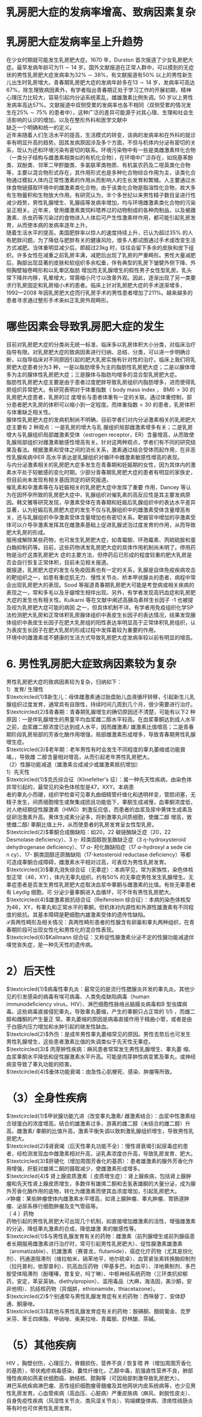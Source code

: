 # 乳房肥大症的发病率增高、致病因素复杂  
#  乳房肥大症发病率呈上升趋势  
在少女时期就可能发生乳房肥大症。1670 年，Durston 首次报道了少女乳房肥大症。最早发病年龄可为$11\sim14$ 岁。国外文献报道在正常人群中，可以摸到的无症状的男性乳房肥大症发病率为$32\%\sim38\%$，有文献报道有$50\%$ 以上的男性新生儿出生时乳房增大。青春期乳房肥大症的发病年龄多在$13\sim14$ 岁，发病率可高达$67\%$，除生理致病因素外，有学者指出青春期正处于学习工作的开展初期，精神心理压力比较大，容易引起内分泌系统紊乱，雌雄激素比例失调。50 岁以上男性发病率高达$57\%$。文献报道中双侧受累的发病率也各不相同（双侧受累的情况发生在$25\%\sim75\%$ 的患者中），这种广泛的差异可能源于对其心理、生理和社会生活影响的认识的增加，以及在整形外科和医学文献中  
缺乏一个明确和统一的定义。  
近年来随着人们生活水平的提高，生活模式的转变，该病的发病率和在外科的就诊率有明显升高的趋势。因其发病原因涉及多个方面，不但与机体内分泌有密切的关系，现认为还和环境污染有密切的联系。环境污染物中有一些是类雌激素样化合物（一类分子结构与雌激素相类似的有机化合物），在环境中广泛存在，如烷基苯酚类、双酚类、邻苯二甲酐酸类、多氯联苯类物质、有机氯农药及二噁英类化合物等，主要以混合物形式存在，其作用形式也是多种化合物综合作用为主，该类化合物通过模拟人体内正常性激素的作用从而影响人的生长发育和繁殖。人主要通过水体食物链摄取环境中的雌激素类化合物，由于该类化合物是脂溶性化合物，故大多有生物蓄积和生物放大作用。有研究认为，半个多世纪以来男性精子数目呈进行性减少趋势，男性乳腺增生、乳腺癌等发病率增加，均与环境雌激素类化合物的污染呈正相关。近年来，曾用雌激素类饲料喂养过的动物制成的各种肉制品，以及被雌激素、杀虫药等污染过的食物进入人体后可产生性激素样作用，都可能引起乳房发育，从而使本病的发病率逐年上升。  
随着生活水平的提高，美国肥胖率以惊人的速度持续上升，已认为超过$35\%$ 的人有肥胖问题。为了降低与肥胖有关的健康风险，很多人都试图通过手术或改变生活方式减肥。当体重明显减少后，即超过$23\mathrm{kg}$ 时，往往会留下多余的皮肤和皮下组织。许多女性在减重之前乳房丰满，减肥后出现了乳房的严重畸形。男性大量减肥后，胸部出现显著的皮肤和软组织多余松垂，伴有典型的乳房下皱襞外侧下降、外侧胸壁轴卷畸形和以乳晕区脂肪 增加而无乳腺增生的假性男子女性型乳房。乳头常下降并内移，乳晕增大，常需缩小尺寸以改善外观。因此，逐渐出现了另一类要求行乳房固定和乳房缩小术的患者。临床上针对乳房肥大症的手术逐渐增多，1992—2008 年因乳房肥大症而行乳房手术的男性患者增加了$211\%$。越来越多的患者寻求通过整形手术来纠正乳房外观畸形。  
#  哪些因素会导致乳房肥大症的发生  
目前对乳房肥大症的分类尚无统一标准，临床多以乳房体积大小分类，对临床治疗指导有限。对乳房肥大症的致病因素进行归纳、总结、分类，可以进一步明确诊断，以指导临床对不同原因引起的肥大乳房实施有针对性的治疗。临床上我们将乳房肥大症患者分为3 种，一是以脂肪增多为主的脂肪性乳房肥大症；二是以腺体增多为主的腺体性乳房肥大症；三是腺体与脂肪均增多的混合型乳房肥大症。  
脂肪性乳房肥大症主要是由于患者过度肥胖导致乳房组织内脂肪增多，进而使得乳房组织异常肥大。有研究表明对于体重指数（ body mass index ， $\mathrm{BMI})>30$  的乳房肥大症患者，乳房的过 度增长与患者体重有一定的关联。通过体重控制，部分患者肥大乳房的体积可以缩小到一定程度。而体重指数$<30$ 的患者，乳房体积与体重缺乏相关性。  
腺体性乳房肥大症的发病机制尚不明确，目前学者们对内分泌激素相关的乳房肥大症主要有 2  种观点：一是乳房的增大与乳 腺组织局部雌激素增多有关；二是乳房增大与乳腺组织局部雌激素受体（estrogen receptor，ER）含量增高，从而致使乳腺局部组织对雌激素敏感性增高有关。针对这两种观点，学者们有不同的研究结果及看法。根据激素和受体之间的消长关系，激素通过结合受体而起作用，在非恶性乳腺疾病中ER 高水平表达是乳腺组织对循环中雌激素敏感性增高的表现。  
与内分泌激素相关的乳房肥大症多发生在青春期和妊娠期的女性，因为其体内的激素水平处于较敏感的变化时期。少部分青春期乳房肥大症的患者有明显的家族史，但目前尚未发现有相关基因测定的研究报道。  
催乳素和孕激素等在与妊娠相关的乳房肥大症中发挥了重要 作用，Dancey 等认为在因怀孕所致的乳房肥大症中，乳腺组织对催乳素的高反应性是其主要发病原因。韩文雅等研究发现，孕激素受体在青春期和妊娠后乳腺组织中的表达水平差异显著，认为妊娠后乳房肥大症的发生不仅与乳腺组织中的雌激素受体含量增高有关，还与乳腺组织中孕激素受体含量增加也有密切关系。靶器官中增加的孕激素受体可以介导孕激素发挥其在雌激素基础上促进乳腺滤泡过度发育的作用，从而导致肥大乳房的形成。  
服用或解除某些药物，也可发生乳房肥大症，如青霉胺、环孢霉素、丙硫硫胺和蛋白酶抑制药等。目前，这些药物诱发乳房肥大症的具体作用机制尚未明了。停用药物是治疗这类乳房肥大 症的主要方法，但停药后已形成的程度较重的肥大乳房是否会自行恢复正常体积，目前未见相关报道。  
据报道，乳房肥大症的发生与免疫因素也有一定的关系，乳腺是自体免疫疾病攻击的靶组织之一，如患有重症肌无力、慢性关节炎、桥本甲状腺炎的患者，病程中常会出现乳房肥大的表现。Sood 等报道青春期乳房肥大可能是考登病或相关疾病的表现之一，常和多毛以及牙龈增生相伴出现。另外，有学者发现高钙血症和乳房肥大症的发生也有相关性。Kulkarni 等在文献中阐述高胰岛素样生长因子 -1  也被提及视为乳房肥大症可能的病因 之一，但具体机制不详。有学者用免疫组织化学SP 法检测肥大乳房和正常体积乳房腺体组织中表皮生长因子的表达情况，结果发现腺体组织中表皮生长因子在肥大乳房组的阳性表达率明显高于正常体积乳房组织，认为表皮生长因子在肥大乳房的形成过程中发挥着较为重要的作用。  
环境中的雌激素或不健康的生活方式导致乳房肥大症发病率较以前有明显的增高。  
# 6.  男性乳房肥大症致病因素较为复杂  
男性乳房肥大症的致病因素较为复杂，归纳如下：  
1）发育/ 生理性  
$\textcircled{1}$新生儿：母体雌激素通过胎盘胎儿血液循环转移，引起新生儿乳腺组织过度发育，通常具有自限性，持续时间几周到几个月，很少需要进行治疗。  
$\textcircled{2}$青春期：青春期乳腺增生的确切原因还不清楚，可能有以下2 种原因：一是伴乳腺增生的男童平均血浆雌二醇水平较高。在血浆睾酮达到成人水平之前，血浆雌二醇浓度已达到成人水平，因而雌激素/ 雄激素比值增高；二是青春期阶段乳房局部的芳香化酶作用增强，局部雌激素形成增多，导致青春期男性乳腺增生症。  
$\textcircled{3}$老年期：老年男性有时会发生不同程度的睾丸萎缩或功能衰竭，，导致雌 二醇含量相对增高，从而引起老年男性乳房肥大。  
（2）性腺功能减退（雄激素合成减少或雄激素抵抗增加）  
1）先天性  
$\textcircled{1}$克氏综合征（Klinefelter's 征）：属一种先天性疾病，由染色体异常引起的，最常见的染色体核型是47，XXY。本病患  
者的睾丸小而硬，组织学检查可见睾丸曲细精管纤维化和透明样变，管腔闭塞，无精子发生，间质细胞增生或聚集成团且功能低下，睾酮生成减慢，血睾酮浓度低，对人绝经期促性腺激素（HMG）刺激反应低，而患者的血浆及尿中黄体生成素及促卵泡激素升高。黄体生成素分泌多，将刺激睾丸间质细胞，使雌二醇 增高，致使雌二醇/ 睾酮比值上升，从而使患者的乳房发育呈女性型乳房。  
$\textcircled{2}$睾酮合成酶缺陷：如20，22 碳链酶缺乏症（20，22 Desmolase deﬁciency）、$3~\eta$- 羟类固醇脱氢酶缺乏症（$3~\eta$-hydroxysteroid dehydrogenase deﬁciency）、$17~\alpha$- 羟化酶缺陷症（$17~\alpha$-hydroxyl a sede cie n cy）、17- 酮类固醇还原酶缺陷（17-ketosteroid reductase deﬁciency）等都可造成睾酮合成障碍，雌激素水平相对过高，可表现为男性乳房发育。  
$\textcircled{3}$睾丸消失综合征（无睾症）：本病罕见，常为家族性，染色体核型正常（46，XY），体内无睾丸组织。约有$50\%$ 的无睾症男性发生乳腺增生。无睾症患者是否发生男性乳房肥大症取决血浆中睾酮与雌激素的比值。有些无睾患者有 Leydig  细胞，可 分泌少量睾酮进入血循环，可不伴有男性乳房肥大。  
$\textcircled{4}$雄激素抵抗综合征（Reifenstein 综合征）：本病的染色体核型为46，XY，有睾丸和正常水平的睾酮，但机体对内源性和外源性雄激素有不同程度的抵抗。其基本障碍是靶细胞内雄激素受体的遗传性缺陷。  
$\mathcal{S}$真两性畸形及相关情况：真两性畸形患者的性腺含有卵巢和睾丸两种组织，在青春期阶段可出现女性化和男性化的混合性表现。  
$\textcircled{6}$Kallmann 综合征：又称促性腺激素分泌不足的性腺功能减退伴嗅觉丧失症，是一种先天性的遗传病。  
# 2）后天性  
$\textcircled{1}$病毒性睾丸炎：最常见的是流行性腮腺炎并发的睾丸炎。其他少见的引发感染的病毒有埃可病毒、人类免疫缺陷病毒（human immunodeﬁciency virus，HIV）、淋巴细胞性脉络丛脑膜炎病毒和B 型虫媒病毒。这些病毒直接侵犯睾丸，导致睾丸萎缩，产生的睾酮只占正常的 1/5 ，而雌二醇和雌酮的产生量正 常。睾丸萎缩的原因是病毒直接作用于精曲小管，或者是由于白膜内压力增加和水肿引起的继发性缺血。  
$\textcircled{2}$外伤：是成年男性睾丸萎缩常见的原因。男性去势后也可发生男性乳腺增生，这些患者激素比值的失调类似于先天性无睾症。  
$\textcircled{3}$ 肉芽肿性疾病：麻风患者常常发生男性乳腺增生、睾丸萎 缩、血浆睾酮水平降低和促性腺激素水平升高。可能是肉芽肿性病变累及睾丸，或神经病变导致了睾丸功能的损害。  
$\textcircled{4}$垂体功能衰竭：由急性心肌梗死、感染、肿瘤等所致。  
# （3）全身性疾病  
$\textcircled{1}$甲状腺功能亢进（改变睾丸激素/ 雌激素结合）：血浆中性激素结合球蛋白的浓度增高，结合的雄激素过多，游离的雌二醇（未结合的雌二醇）升高，雌激素/ 睾酮的比值升高，激素平衡失调以致刺激乳腺组织增生，导致男性乳房肥大。  
$\textcircled{2}$肾衰竭（后天性睾丸功能不全）：慢性肾衰竭引起尿毒症的患者，经检测发现血中雌激素相对升高，泌乳素浓度亦升高，导致乳房发育、肥大。  
$\textcircled{3}$肝硬化（增加周围芳香化的基质）：患者雄激素的腺外芳香化作用增强，肝脏对雄烯二酮的摄取减少，使雌激素形成增多。  
$\textcircled{4}$ 肾上腺皮质激素（ 皮质增生症）：肾上腺疾病，包括肾上腺肿瘤和先天性肾上腺皮质增生，多数伴有雄烯二酮和去氢表雄酮的大量分泌，成为腺外芳香化酶作用的底物，转化为雌激素而使其血浓度增加，引起乳房肥大。  
$\mathcal{S}$肿瘤：某些肿瘤使体内雌激素水平增高，如肾上腺肿瘤、睾丸肿瘤、胃肠道肿瘤、泌尿系移行细胞肿瘤及支气管癌等。  
（ 4 ）药物  
药物引起的男性乳房肥大可出现几个机制，如直接增加雌激素的活性，增强雌激素的分泌，降低睾丸激素的合成，降低雄激 素的敏感性等。  
$\textcircled{1}$与男性乳腺发育有关的药物：雌激素（前列腺增生或前列腺癌患者长期服用雌激素进行治疗时，常可引起男性乳房肥大）、促性腺激素雄激素（aromatizable）、抗雄激素（赛普龙，ﬂutamide）、癌症化疗药物（尤其是烷化剂）、钙通道阻滞剂（维拉帕米，硝苯地平，地尔硫卓）、血管紧张素转换酶抑制剂（拉托普利，依那普利）、抗高血压药物（甲基多巴，利血平）、洋地黄制剂、多巴胺受体阻滞剂（酚噻嗪，胃复安，吗丁啉）、中枢神经系统药物（三环类抗抑郁药，安定，苯妥英钠，diethylpropion）、滥用毒品（大麻，海洛因，美沙酮，安非他明）、抗结核药物（异烟肼，ethionamide，thiacetazone）。  
$\textcircled{2}$个别通常与男性乳腺发育症有关的药物：西咪替丁、安体舒通、酮康唑。  
$\textcircled{3}$其他与男性乳腺发育症有关的药物：胺碘酮、醋硫葡金、克罗米芬、苯壬四烯酯、甲硝唑、奥美拉唑、青霉胺、舒林酸、茶碱。  
# （5）其他疾病  
HIV ，胸壁创伤，心理压力，脊髓损伤，营养不良 /  恢复喂 养（增加周围芳香化的基质），带状疱疹病毒感染，囊性纤维化，乙醇中毒，肌强直性营养不良，肺部慢性疾病如燕麦状细胞癌、肺结核、脓胸等（可因局部刺激导致乳房肥大）。  
淋巴系统疾病淋巴瘤、恶性组织细胞瘤骨髓瘤及其他网状内皮系统病等，也少见男性乳房发育。心血管疾病（高血压、心脏病）严重皮肤病（麻风、剥脱性皮炎）、自身免疫性疾病（风湿性关节炎、类风湿关节炎）、钩端螺旋体病、溃疡性结肠炎等有时也可伴男性乳房发育。  
